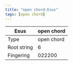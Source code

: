 ```yaml
---
title: "open chord:Esus"
tags: [open chord]
---
```


|Esus|open chord|
|---|---|
|Type|open chord|
|Root string|6|
|Fingering|022200|

